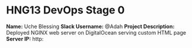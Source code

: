 # HNG13 DevOps Stage 0
   
   **Name:** Uche Blessing
   **Slack Username:** @Adah
   **Project Description:** Deployed NGINX web server on DigitalOcean serving custom HTML page
   **Server IP:** http:
